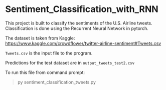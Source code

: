 # Sentiment_Classification_with_RNN
This project is built to classify the sentiments of the U.S. Airline tweets. Classification is done using the Recurrent Neural Network in pytorch.

The dataset is taken from Kaggle:
https://www.kaggle.com/crowdflower/twitter-airline-sentiment#Tweets.csv

`Tweets.csv` is the input file to the program.

Predictions for the test dataset are in `output_tweets_test2.csv`

To run this file from command prompt:
> py sentiment_classification_tweets.py



